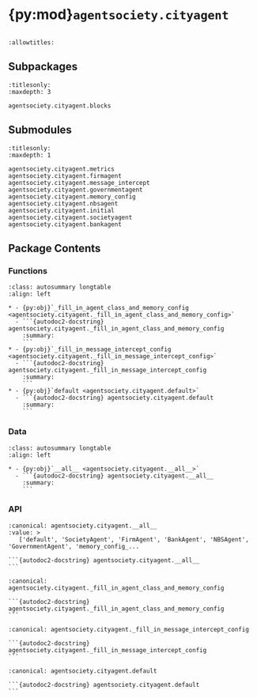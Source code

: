# {py:mod}`agentsociety.cityagent`

```{py:module} agentsociety.cityagent
```

```{autodoc2-docstring} agentsociety.cityagent
:allowtitles:
```

## Subpackages

```{toctree}
:titlesonly:
:maxdepth: 3

agentsociety.cityagent.blocks
```

## Submodules

```{toctree}
:titlesonly:
:maxdepth: 1

agentsociety.cityagent.metrics
agentsociety.cityagent.firmagent
agentsociety.cityagent.message_intercept
agentsociety.cityagent.governmentagent
agentsociety.cityagent.memory_config
agentsociety.cityagent.nbsagent
agentsociety.cityagent.initial
agentsociety.cityagent.societyagent
agentsociety.cityagent.bankagent
```

## Package Contents

### Functions

````{list-table}
:class: autosummary longtable
:align: left

* - {py:obj}`_fill_in_agent_class_and_memory_config <agentsociety.cityagent._fill_in_agent_class_and_memory_config>`
  - ```{autodoc2-docstring} agentsociety.cityagent._fill_in_agent_class_and_memory_config
    :summary:
    ```
* - {py:obj}`_fill_in_message_intercept_config <agentsociety.cityagent._fill_in_message_intercept_config>`
  - ```{autodoc2-docstring} agentsociety.cityagent._fill_in_message_intercept_config
    :summary:
    ```
* - {py:obj}`default <agentsociety.cityagent.default>`
  - ```{autodoc2-docstring} agentsociety.cityagent.default
    :summary:
    ```
````

### Data

````{list-table}
:class: autosummary longtable
:align: left

* - {py:obj}`__all__ <agentsociety.cityagent.__all__>`
  - ```{autodoc2-docstring} agentsociety.cityagent.__all__
    :summary:
    ```
````

### API

````{py:data} __all__
:canonical: agentsociety.cityagent.__all__
:value: >
   ['default', 'SocietyAgent', 'FirmAgent', 'BankAgent', 'NBSAgent', 'GovernmentAgent', 'memory_config_...

```{autodoc2-docstring} agentsociety.cityagent.__all__
```

````

````{py:function} _fill_in_agent_class_and_memory_config(self: agentsociety.configs.AgentConfig)
:canonical: agentsociety.cityagent._fill_in_agent_class_and_memory_config

```{autodoc2-docstring} agentsociety.cityagent._fill_in_agent_class_and_memory_config
```
````

````{py:function} _fill_in_message_intercept_config(self: agentsociety.configs.MessageInterceptConfig) -> agentsociety.configs.MessageInterceptConfig
:canonical: agentsociety.cityagent._fill_in_message_intercept_config

```{autodoc2-docstring} agentsociety.cityagent._fill_in_message_intercept_config
```
````

````{py:function} default(config: agentsociety.configs.Config) -> agentsociety.configs.Config
:canonical: agentsociety.cityagent.default

```{autodoc2-docstring} agentsociety.cityagent.default
```
````
